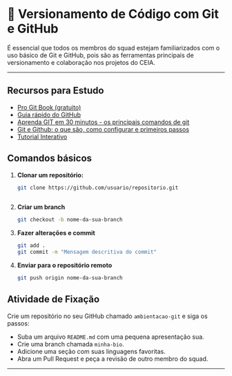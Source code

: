 # 📁 Versionamento de Código com Git e GitHub

 É essencial que todos os membros do squad estejam familiarizados com o uso básico de Git e GitHub, pois são as ferramentas principais de versionamento e colaboração nos projetos do CEIA.

---

## Recursos para Estudo

- [Pro Git Book (gratuito)](https://git-scm.com/book/pt-br/v2)
- [Guia rápido do GitHub](https://docs.github.com/pt/get-started/quickstart)
- [Aprenda GIT em 30 minutos - os principais comandos de git](https://www.youtube.com/watch?v=Zwv9qRyVeU4)
- [Git e Github: o que são, como configurar e primeiros passos](https://www.alura.com.br/artigos/o-que-e-git-github)
- [Tutorial Interativo](https://learngitbranching.js.org/?locale=pt_BR)

## Comandos básicos

1. **Clonar um repositório:**
   ```bash
   git clone https://github.com/usuario/repositorio.git
  
2. **Criar um branch**
   ```bash
   git checkout -b nome-da-sua-branch

3. **Fazer alterações e commit**
   ```bash
   git add .
   git commit -m "Mensagem descritiva do commit"

4. **Enviar para o repositório remoto**
   ```bash
   git push origin nome-da-sua-branch

## Atividade de Fixação

Crie um repositório no seu GitHub chamado `ambientacao-git` e siga os passos:
- Suba um arquivo `README.md` com uma pequena apresentação sua.
- Crie uma branch chamada `minha-bio`.
- Adicione uma seção com suas linguagens favoritas.
- Abra um Pull Request e peça a revisão de outro membro do squad.

---



